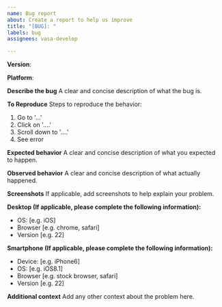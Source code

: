 ```yaml
---
name: Bug report
about: Create a report to help us improve
title: "[BUG]: "
labels: bug
assignees: vasa-develop

---
```


<!--
Thank you for reporting an issue.

This issue tracker is for bugs, feature requests.

For questions, suggestions please reach us out on our discord server: https://discord.gg/88YpNuQ

-->

**Version**:
<!-- Please provide the version of AvionDB that you are using -->

**Platform**:
<!-- Please provide the platform: NodeJS or Browser -->


**Describe the bug**
A clear and concise description of what the bug is.

**To Reproduce**
Steps to reproduce the behavior:
1. Go to '...'
2. Click on '....'
3. Scroll down to '....'
4. See error

**Expected behavior**
A clear and concise description of what you expected to happen.

**Observed behavior**
A clear and concise description of what actually happened.

**Screenshots**
If applicable, add screenshots to help explain your problem.

**Desktop (If applicable, please complete the following information):**
 - OS: [e.g. iOS]
 - Browser [e.g. chrome, safari]
 - Version [e.g. 22]

**Smartphone (If applicable, please complete the following information):**
 - Device: [e.g. iPhone6]
 - OS: [e.g. iOS8.1]
 - Browser [e.g. stock browser, safari]
 - Version [e.g. 22]

**Additional context**
Add any other context about the problem here.
